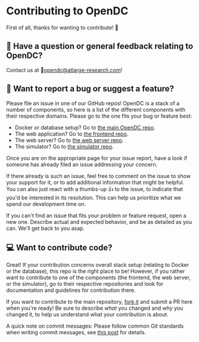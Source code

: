 # Contributing to OpenDC

First of all, thanks for wanting to contribute! 🎉


## 💬 Have a question or general feedback relating to OpenDC?

Contact us at 📧[opendc@atlarge-research.com](mailto:opendc@atlarge-research.com)!


## 🐞 Want to report a bug or suggest a feature?

Please file an issue in one of our GitHub repos! OpenDC is a stack of a number of components, so here is a list of the different components with their respective domains. Please go to the one fits your bug or feature best:

* Docker or database setup? Go to [the main OpenDC repo](https://github.com/atlarge-research/opendc/issues).
* The web application? Go to [the frontend repo](https://github.com/atlarge-research/opendc-frontend/issues).
* The web server? Go to [the web server repo](https://github.com/atlarge-research/opendc-web-server/issues).
* The simulator? Go to [the simulator repo](https://github.com/atlarge-research/opendc-simulator/issues).

Once you are on the appropriate page for your issue report, have a look if someone has already filed an issue addressing your concern. 

If there already is such an issue, feel free to comment on the issue to show your support for it, or to add additional information that might be helpful. You can also just react with a thumbs-up 👍 to the issue, to indicate that you'd be interested in its resolution. This can help us prioritize what we spend our development time on.

If you can't find an issue that fits your problem or feature request, open a new one. Describe actual and expected behavior, and be as detailed as you can. We'll get back to you asap.


## 💻 Want to contribute code?

Great! If your contribution concerns overall stack setup (relating to Docker or the database), this repo is the right place to be! However, if you rather want to contribute to one of the components (the frontend, the web server, or the simulator), go to their respective repositories and look for documentation and guidelines for contribution there.

If you want to contribute to the main repository, [fork it](https://github.com/atlarge-research/opendc/new/master) and submit a PR here when you're ready! Be sure to describe *what* you changed and *why* you changed it, to help us understand what your contribution is about.

A quick note on commit messages: Please follow common Git standards when writing commit messages, see [this post](https://chris.beams.io/posts/git-commit/) for details.
